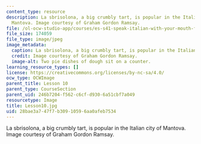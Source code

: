 ```yaml
---
content_type: resource
description: La sbrisolona, a big crumbly tart, is popular in the Italian city of
  Mantova. Image courtesy of Graham Gordon Ramsay.
file: /ol-ocw-studio-app/courses/es-s41-speak-italian-with-your-mouth-full-spring-2012/28bae3a747f7b30910596aa0afeb7534_Lesson10.jpg
file_size: 174059
file_type: image/jpeg
image_metadata:
  caption: La sbrisolona, a big crumbly tart, is popular in the Italian city of Mantova.
  credit: Image courtesy of Graham Gordon Ramsay.
  image-alt: Two pie dishes of dough sit on a counter.
learning_resource_types: []
license: https://creativecommons.org/licenses/by-nc-sa/4.0/
ocw_type: OCWImage
parent_title: Lesson 10
parent_type: CourseSection
parent_uid: 246b7204-f562-c6cf-d930-6a51cbf7a049
resourcetype: Image
title: Lesson10.jpg
uid: 28bae3a7-47f7-b309-1059-6aa0afeb7534
---
```

La sbrisolona, a big crumbly tart, is popular in the Italian city of Mantova. Image courtesy of Graham Gordon Ramsay.